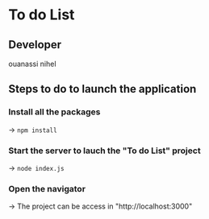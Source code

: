 
# To do List

## Developer
ouanassi nihel

## Steps to do to launch the application

### Install all the packages
-> ```npm install```

### Start the server to lauch the "To do List" project
->  ```node index.js```

### Open the navigator
-> The project can be access in "http://localhost:3000"


